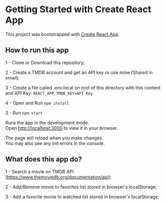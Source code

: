 # Getting Started with Create React App

This project was bootstrapped with [Create React App](https://github.com/facebook/create-react-app).

## How to run this app

1 - Clone or Download this repository;

2 - Create a TMDB account and get an API key or use mine (Shared in email);

3 - Create a file called .env.local on root of this directory with this content and API Key: `REACT_APP_TMDB_KEY=API Key`

4 - Open and Run `npm install`

3 - Run `npm start`

Runs the app in the development mode.\
Open [http://localhost:3000](http://localhost:3000) to view it in your browser.

The page will reload when you make changes.\
You may also see any lint errors in the console.

## What does this app do?

1 - Search a movie on TMDB API (https://www.themoviedb.org/documentation/api);

2 - Add/Remove movie to favorites list stored in browser's localStorage;

3 - Add a favorite movie to watched list stored in browser's localStorage;
